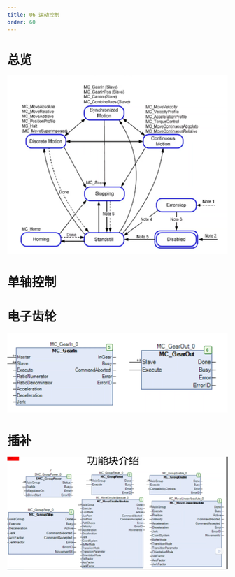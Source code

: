 ```yaml
---
title: 06 运动控制
order: 60
---
```


# 总览

![image-20240711141704478](./img/image-20240711141704478.png)

# 单轴控制



# 电子齿轮



![image-20240712154026237](./img/image-20240712154026237.png)

#  插补

![image-20240712155949124](./img/image-20240712155949124.png)

